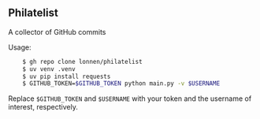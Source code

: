 Philatelist
-----------

A collector of GitHub commits

Usage:
```bash
    $ gh repo clone lonnen/philatelist
    $ uv venv .venv
    $ uv pip install requests
    $ GITHUB_TOKEN=$GITHUB_TOKEN python main.py -v $USERNAME
```

Replace `$GITHUB_TOKEN` and `$USERNAME` with your token and the username of interest, respectively.
